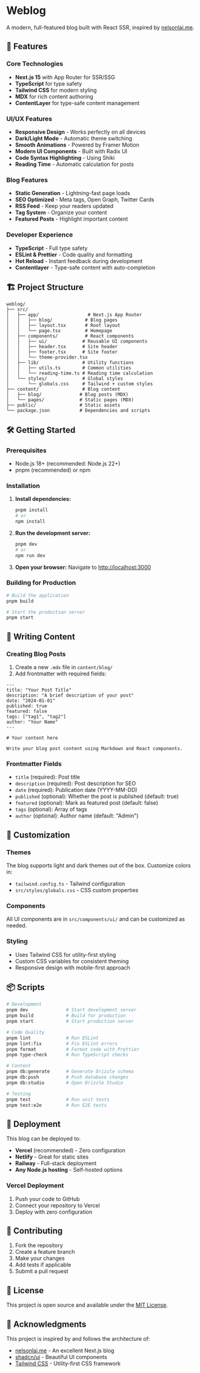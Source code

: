# Weblog

A modern, full-featured blog built with React SSR, inspired by [nelsonlai.me](https://github.com/tszhong0411/nelsonlai.me).

## 🚀 Features

### Core Technologies
- **Next.js 15** with App Router for SSR/SSG
- **TypeScript** for type safety
- **Tailwind CSS** for modern styling
- **MDX** for rich content authoring
- **ContentLayer** for type-safe content management

### UI/UX Features
- **Responsive Design** - Works perfectly on all devices
- **Dark/Light Mode** - Automatic theme switching
- **Smooth Animations** - Powered by Framer Motion
- **Modern UI Components** - Built with Radix UI
- **Code Syntax Highlighting** - Using Shiki
- **Reading Time** - Automatic calculation for posts

### Blog Features
- **Static Generation** - Lightning-fast page loads
- **SEO Optimized** - Meta tags, Open Graph, Twitter Cards
- **RSS Feed** - Keep your readers updated
- **Tag System** - Organize your content
- **Featured Posts** - Highlight important content

### Developer Experience
- **TypeScript** - Full type safety
- **ESLint & Prettier** - Code quality and formatting
- **Hot Reload** - Instant feedback during development
- **Contentlayer** - Type-safe content with auto-completion

## 🏗️ Project Structure

```
weblog/
├── src/
│   ├── app/                  # Next.js App Router
│   │   ├── blog/            # Blog pages
│   │   ├── layout.tsx       # Root layout
│   │   └── page.tsx         # Homepage
│   ├── components/          # React components
│   │   ├── ui/             # Reusable UI components
│   │   ├── header.tsx      # Site header
│   │   ├── footer.tsx      # Site footer
│   │   └── theme-provider.tsx
│   ├── lib/                # Utility functions
│   │   ├── utils.ts        # Common utilities
│   │   └── reading-time.ts # Reading time calculation
│   └── styles/             # Global styles
│       └── globals.css     # Tailwind + custom styles
├── content/                # Blog content
│   ├── blog/              # Blog posts (MDX)
│   └── pages/             # Static pages (MDX)
├── public/                # Static assets
└── package.json           # Dependencies and scripts
```

## 🛠️ Getting Started

### Prerequisites
- Node.js 18+ (recommended: Node.js 22+)
- pnpm (recommended) or npm

### Installation

1. **Install dependencies:**
   ```bash
   pnpm install
   # or
   npm install
   ```

2. **Run the development server:**
   ```bash
   pnpm dev
   # or
   npm run dev
   ```

3. **Open your browser:**
   Navigate to [http://localhost:3000](http://localhost:3000)

### Building for Production

```bash
# Build the application
pnpm build

# Start the production server
pnpm start
```

## 📝 Writing Content

### Creating Blog Posts

1. Create a new `.mdx` file in `content/blog/`
2. Add frontmatter with required fields:

```mdx
---
title: "Your Post Title"
description: "A brief description of your post"
date: "2024-01-01"
published: true
featured: false
tags: ["tag1", "tag2"]
author: "Your Name"
---

# Your content here

Write your blog post content using Markdown and React components.
```

### Frontmatter Fields

- `title` (required): Post title
- `description` (required): Post description for SEO
- `date` (required): Publication date (YYYY-MM-DD)
- `published` (optional): Whether the post is published (default: true)
- `featured` (optional): Mark as featured post (default: false)
- `tags` (optional): Array of tags
- `author` (optional): Author name (default: "Admin")

## 🎨 Customization

### Themes
The blog supports light and dark themes out of the box. Customize colors in:
- `tailwind.config.ts` - Tailwind configuration
- `src/styles/globals.css` - CSS custom properties

### Components
All UI components are in `src/components/ui/` and can be customized as needed.

### Styling
- Uses Tailwind CSS for utility-first styling
- Custom CSS variables for consistent theming
- Responsive design with mobile-first approach

## 📦 Scripts

```bash
# Development
pnpm dev              # Start development server
pnpm build            # Build for production
pnpm start            # Start production server

# Code Quality
pnpm lint             # Run ESLint
pnpm lint:fix         # Fix ESLint errors
pnpm format           # Format code with Prettier
pnpm type-check       # Run TypeScript checks

# Content
pnpm db:generate      # Generate Drizzle schema
pnpm db:push          # Push database changes
pnpm db:studio        # Open Drizzle Studio

# Testing
pnpm test             # Run unit tests
pnpm test:e2e         # Run E2E tests
```

## 🚀 Deployment

This blog can be deployed to:
- **Vercel** (recommended) - Zero configuration
- **Netlify** - Great for static sites
- **Railway** - Full-stack deployment
- **Any Node.js hosting** - Self-hosted options

### Vercel Deployment

1. Push your code to GitHub
2. Connect your repository to Vercel
3. Deploy with zero configuration

## 🤝 Contributing

1. Fork the repository
2. Create a feature branch
3. Make your changes
4. Add tests if applicable
5. Submit a pull request

## 📄 License

This project is open source and available under the [MIT License](LICENSE).

## 🙏 Acknowledgments

This project is inspired by and follows the architecture of:
- [nelsonlai.me](https://github.com/tszhong0411/nelsonlai.me) - An excellent Next.js blog
- [shadcn/ui](https://ui.shadcn.com/) - Beautiful UI components
- [Tailwind CSS](https://tailwindcss.com/) - Utility-first CSS framework
